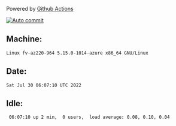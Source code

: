 Powered by [Github Actions](https://github.com/features/actions)

[![Auto commit](https://github.com/gyfary/workstation/workflows/Auto%20commit/badge.svg)](https://github.com/gyfary/workstation/actions?query=workflow%3A%22Auto+commit%22)

## Machine:
```
Linux fv-az220-964 5.15.0-1014-azure x86_64 GNU/Linux
```
## Date:
```
Sat Jul 30 06:07:10 UTC 2022
```
## Idle:
```
 06:07:10 up 2 min,  0 users,  load average: 0.08, 0.10, 0.04
```
